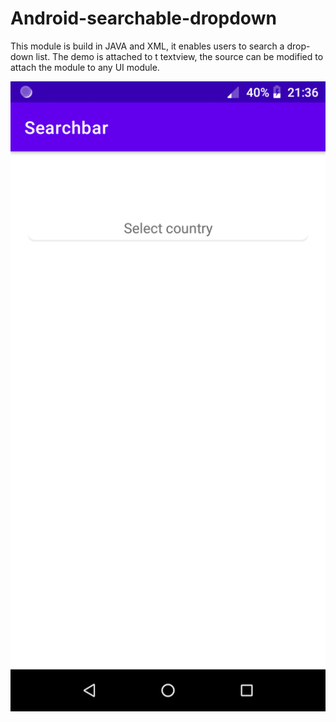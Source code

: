 # Android-searchable-dropdown
This module is build in JAVA and XML, it enables users to search a drop-down list. The demo is attached to t textview, the source can be modified to attach the module to any UI module.

![Scalculator image](https://github.com/stvcheche/Android-searchable-dropdown/blob/main/search.png)
